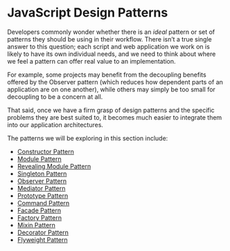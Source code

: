 # JavaScript Design Patterns

Developers commonly wonder whether there is an *ideal* pattern or set of patterns they should be using in their workflow. There isn’t a true single answer to this question; each script and web application we work on is likely to have its own individual needs, and we need to think about where we feel a pattern can offer real value to an implementation.

For example, some projects may benefit from the decoupling benefits offered by the Observer pattern (which reduces how dependent parts of an application are on one another), while others may simply be too small for decoupling to be a concern at all.

That said, once we have a firm grasp of design patterns and the specific problems they are best suited to, it becomes much easier to integrate them into our application architectures.

The patterns we will be exploring in this section include:
* [Constructor Pattern](01_Constructor_Pattern)
* [Module Pattern](02_Module_Pattern)
* [Revealing Module Pattern](03_Revealing_Module_Pattern)
* [Singleton Pattern](04_Singleton_Pattern)
* [Observer Pattern](05_Observer_Pattern)
* [Mediator Pattern](06_Mediator_Pattern)
* [Prototype Pattern](07_Prototype_Pattern)
* [Command Pattern](08_Command_Pattern)
* [Facade Pattern](09_Facade_Pattern)
* [Factory Pattern](10_Factory_Pattern)
* [Mixin Pattern](11_Mixin_Pattern)
* [Decorator Pattern](12_Decorator_Pattern)
* [Flyweight Pattern](13_Flyweight_Pattern)
